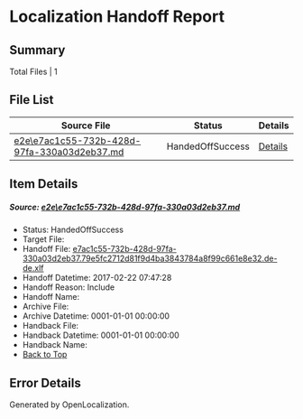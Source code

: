 # <a name='report-top'></a> Localization Handoff Report

## Summary
 Total Files | 1

## File List
 Source File | Status | Details 
 ----------- | ------ | ------- 
 [e2e\e7ac1c55-732b-428d-97fa-330a03d2eb37.md](https://github.com/OpenLocalizationTestOrg/ol-test4/blob/553408bf88dcbbb6845e2382191315812a236587/e2e/e7ac1c55-732b-428d-97fa-330a03d2eb37.md) | HandedOffSuccess | [Details](#574de82e1e1cb71e9a5168108aec06024c1300fd1)

## Item Details
##### <a name='574de82e1e1cb71e9a5168108aec06024c1300fd1'></a> Source: [e2e\e7ac1c55-732b-428d-97fa-330a03d2eb37.md](https://github.com/OpenLocalizationTestOrg/ol-test4/blob/553408bf88dcbbb6845e2382191315812a236587/e2e/e7ac1c55-732b-428d-97fa-330a03d2eb37.md)
* Status: HandedOffSuccess
* Target File: 
* Handoff File: [e7ac1c55-732b-428d-97fa-330a03d2eb37.79e5fc2712d81f9d4ba3843784a8f99c661e8e32.de-de.xlf](https://github.com/OpenLocalizationTestOrg/ol-test4-handoff/blob/a9c83738544ad5018903b22ed1bdb386e0cc7496/ol-handoff/OpenLocalizationTestOrg/ol-test4-dede/xinjiang/ht/e7ac1c55-732b-428d-97fa-330a03d2eb37.79e5fc2712d81f9d4ba3843784a8f99c661e8e32.de-de.xlf)
* Handoff Datetime: 2017-02-22 07:47:28
* Handoff Reason: Include
* Handoff Name: 
* Archive File: 
* Archive Datetime: 0001-01-01 00:00:00
* Handback File: 
* Handback Datetime: 0001-01-01 00:00:00
* Handback Name: 
* [Back to Top](#report-top)


## Error Details

Generated by OpenLocalization.
